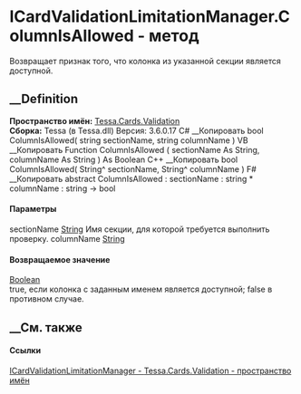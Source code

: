 # ICardValidationLimitationManager.ColumnIsAllowed - метод
Возвращает признак того, что колонка из указанной секции является доступной.
##  __Definition
 **Пространство имён:** [Tessa.Cards.Validation](N_Tessa_Cards_Validation.htm)  
 **Сборка:** Tessa (в Tessa.dll) Версия: 3.6.0.17
C# __Копировать
     bool ColumnIsAllowed(
    	string sectionName,
    	string columnName
    )
VB __Копировать
     Function ColumnIsAllowed ( 
    	sectionName As String,
    	columnName As String
    ) As Boolean
C++ __Копировать
     bool ColumnIsAllowed(
    	String^ sectionName, 
    	String^ columnName
    )
F# __Копировать
     abstract ColumnIsAllowed : 
            sectionName : string * 
            columnName : string -> bool 
#### Параметры
sectionName [String](https://learn.microsoft.com/dotnet/api/system.string)
    Имя секции, для которой требуется выполнить проверку.
columnName [String](https://learn.microsoft.com/dotnet/api/system.string)
#### Возвращаемое значение
[Boolean](https://learn.microsoft.com/dotnet/api/system.boolean)  
true, если колонка с заданным именем является доступной; false в противном
случае.
## __См. также
#### Ссылки
[ICardValidationLimitationManager -
](T_Tessa_Cards_Validation_ICardValidationLimitationManager.htm)
[Tessa.Cards.Validation - пространство имён](N_Tessa_Cards_Validation.htm)

